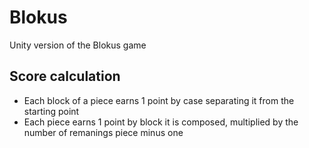 # Blokus
Unity version of the Blokus game


## Score calculation

- Each block of a piece earns 1 point by case separating it from the starting point
- Each piece earns 1 point by block it is composed, multiplied by the number of remanings piece minus one
